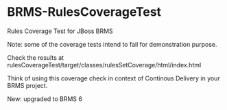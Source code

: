 BRMS-RulesCoverageTest
======================

Rules Coverage Test for JBoss BRMS

Note: some of the coverage tests intend to fail for demonstration purpose.

Check the results at rulesCoverageTest/target/classes/rulesSetCoverage/html/index.html

Think of using this coverage check in context of Continous Delivery in your BRMS project.

New: upgraded to BRMS 6
